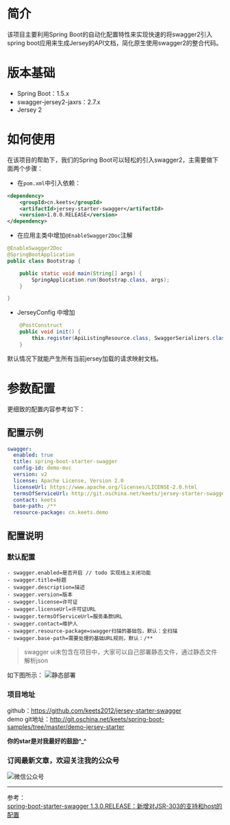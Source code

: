 # 简介

该项目主要利用Spring Boot的自动化配置特性来实现快速的将swagger2引入spring boot应用来生成Jersey的API文档，简化原生使用swagger2的整合代码。

# 版本基础

- Spring Boot：1.5.x
- swagger-jersey2-jaxrs：2.7.x
- Jersey 2

# 如何使用

在该项目的帮助下，我们的Spring Boot可以轻松的引入swagger2，主需要做下面两个步骤：

- 在`pom.xml`中引入依赖：

```xml
<dependency>
	<groupId>cn.keets</groupId>
	<artifactId>jersey-starter-swagger</artifactId>
	<version>1.0.0.RELEASE</version>
</dependency>
```

- 在应用主类中增加`@EnableSwagger2Doc`注解

```java
@EnableSwagger2Doc
@SpringBootApplication
public class Bootstrap {

    public static void main(String[] args) {
        SpringApplication.run(Bootstrap.class, args);
    }

}
```

- JerseyConfig 中增加
```java
    @PostConstruct
    public void init() {
        this.register(ApiListingResource.class, SwaggerSerializers.class);
    }
```

默认情况下就能产生所有当前jersey加载的请求映射文档。

# 参数配置

更细致的配置内容参考如下：

## 配置示例

```yaml
swagger:
  enabled: true
  title: spring-boot-starter-swagger
  config-id: demo-mvc
  version: v2
  license: Apache License, Version 2.0
  licenseUrl: https://www.apache.org/licenses/LICENSE-2.0.html
  termsOfServiceUrl: http://git.oschina.net/keets/jersey-starter-swagger
  contact: keets
  base-path: /**
  resource-package: cn.keets.demo

```

## 配置说明

### 默认配置

```
- swagger.enabled=是否开启 // todo 实现线上关闭功能
- swagger.title=标题
- swagger.description=描述
- swagger.version=版本
- swagger.license=许可证
- swagger.licenseUrl=许可证URL
- swagger.termsOfServiceUrl=服务条款URL
- swagger.contact=维护人
- swagger.resource-package=swagger扫描的基础包，默认：全扫描
- swagger.base-path=需要处理的基础URL规则，默认：/**
```
   
   
> swagger ui未包含在项目中，大家可以自己部署静态文件，通过静态文件解析json

如下图所示：
![静态部署](http://ovci9bs39.bkt.clouddn.com/swagger.png)

### 项目地址
github：https://github.com/keets2012/jersey-starter-swagger   
demo git地址：http://git.oschina.net/keets/spring-boot-samples/tree/master/demo-jersey-starter

**你的star是对我最好的鼓励^_^**


### 订阅最新文章，欢迎关注我的公众号

![微信公众号](http://ovci9bs39.bkt.clouddn.com/qrcode_for_gh_ca56415d4966_430.jpg)

---
参考：   
[spring-boot-starter-swagger 1.3.0.RELEASE：新增对JSR-303的支持和host的配置](http://blog.didispace.com/spring-boot-starter-swagger-1.3.0/)




